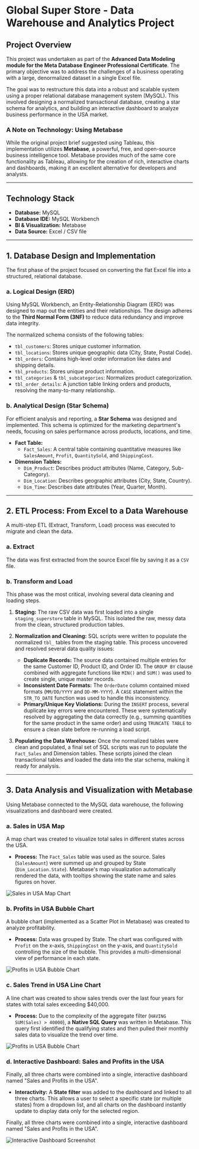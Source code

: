 # Global Super Store - Data Warehouse and Analytics Project

## Project Overview

This project was undertaken as part of the **Advanced Data Modeling module for the Meta Database Engineer Professional Certificate**. The primary objective was to address the challenges of a business operating with a large, denormalized dataset in a single Excel file.

The goal was to restructure this data into a robust and scalable system using a proper relational database management system (MySQL). This involved designing a normalized transactional database, creating a star schema for analytics, and building an interactive dashboard to analyze business performance in the USA market.

### A Note on Technology: Using Metabase

While the original project brief suggested using Tableau, this implementation utilizes **Metabase**, a powerful, free, and open-source business intelligence tool. Metabase provides much of the same core functionality as Tableau, allowing for the creation of rich, interactive charts and dashboards, making it an excellent alternative for developers and analysts.

---

## Technology Stack

* **Database:** MySQL
* **Database IDE:** MySQL Workbench
* **BI & Visualization:** Metabase
* **Data Source:** Excel / CSV file

---

## 1. Database Design and Implementation

The first phase of the project focused on converting the flat Excel file into a structured, relational database.

### a. Logical Design (ERD)

Using MySQL Workbench, an Entity-Relationship Diagram (ERD) was designed to map out the entities and their relationships. The design adheres to the **Third Normal Form (3NF)** to reduce data redundancy and improve data integrity.

The normalized schema consists of the following tables:

* `tbl_customers`: Stores unique customer information.
* `tbl_locations`: Stores unique geographic data (City, State, Postal Code).
* `tbl_orders`: Contains high-level order information like dates and shipping details.
* `tbl_products`: Stores unique product information.
* `tbl_categories` & `tbl_subcategories`: Normalizes product categorization.
* `tbl_order_details`: A junction table linking orders and products, resolving the many-to-many relationship.

### b. Analytical Design (Star Schema)

For efficient analysis and reporting, a **Star Schema** was designed and implemented. This schema is optimized for the marketing department's needs, focusing on sales performance across products, locations, and time.

* **Fact Table:**
  * `Fact_Sales`: A central table containing quantitative measures like `SalesAmount`, `Profit`, `QuantitySold`, and `ShippingCost`.
* **Dimension Tables:**
  * `Dim_Product`: Describes product attributes (Name, Category, Sub-Category).
  * `Dim_Location`: Describes geographic attributes (City, State, Country).
  * `Dim_Time`: Describes date attributes (Year, Quarter, Month).

---

## 2. ETL Process: From Excel to a Data Warehouse

A multi-step ETL (Extract, Transform, Load) process was executed to migrate and clean the data.

### a. Extract

The data was first extracted from the source Excel file by saving it as a `CSV` file.

### b. Transform and Load

This phase was the most critical, involving several data cleaning and loading steps.

1. **Staging:** The raw CSV data was first loaded into a single `staging_superstore` table in MySQL. This isolated the raw, messy data from the clean, structured production tables.

2. **Normalization and Cleaning:** SQL scripts were written to populate the normalized `tbl_` tables from the staging table. This process uncovered and resolved several data quality issues:
    * **Duplicate Records:** The source data contained multiple entries for the same Customer ID, Product ID, and Order ID. The `GROUP BY` clause combined with aggregate functions like `MIN()` and `SUM()` was used to create single, unique master records.
    * **Inconsistent Date Formats:** The `OrderDate` column contained mixed formats (`MM/DD/YYYY` and `DD-MM-YYYY`). A `CASE` statement within the `STR_TO_DATE` function was used to handle this inconsistency.
    * **Primary/Unique Key Violations:** During the `INSERT` process, several duplicate key errors were encountered. These were systematically resolved by aggregating the data correctly (e.g., summing quantities for the same product in the same order) and using `TRUNCATE TABLE` to ensure a clean slate before re-running a load script.

3. **Populating the Data Warehouse:** Once the normalized tables were clean and populated, a final set of SQL scripts was run to populate the `Fact_Sales` and Dimension tables. These scripts joined the clean transactional tables and loaded the data into the star schema, making it ready for analysis.

---

## 3. Data Analysis and Visualization with Metabase

Using Metabase connected to the MySQL data warehouse, the following visualizations and dashboard were created.

### a. Sales in USA Map

A map chart was created to visualize total sales in different states across the USA.

* **Process:** The `Fact_Sales` table was used as the source. Sales (`SalesAmount`) were summed up and grouped by State (`Dim_Location.State`). Metabase's map visualization automatically rendered the data, with tooltips showing the state name and sales figures on hover.

![Sales in USA Map Chart](https://raw.githubusercontent.com/Abubakr-Alsheikh/global-super-store/main/images/sales-map.jpg)

### b. Profits in USA Bubble Chart

A bubble chart (implemented as a Scatter Plot in Metabase) was created to analyze profitability.

* **Process:** Data was grouped by State. The chart was configured with `Profit` on the x-axis, `ShippingCost` on the y-axis, and `QuantitySold` controlling the size of the bubble. This provides a multi-dimensional view of performance in each state.

![Profits in USA Bubble Chart](https://raw.githubusercontent.com/Abubakr-Alsheikh/global-super-store/main/images/profits-bubble-chart.jpg)

### c. Sales Trend in USA Line Chart

A line chart was created to show sales trends over the last four years for states with total sales exceeding $40,000.

* **Process:** Due to the complexity of the aggregate filter (`HAVING SUM(Sales) > 40000`), a **Native SQL Query** was written in Metabase. This query first identified the qualifying states and then pulled their monthly sales data to visualize the trend over time.

![Profits in USA Bubble Chart](https://raw.githubusercontent.com/Abubakr-Alsheikh/global-super-store/main/images/line-chart.jpg)

### d. Interactive Dashboard: Sales and Profits in the USA

Finally, all three charts were combined into a single, interactive dashboard named "Sales and Profits in the USA".

* **Interactivity:** A **State filter** was added to the dashboard and linked to all three charts. This allows a user to select a specific state (or multiple states) from a dropdown list, and all charts on the dashboard instantly update to display data only for the selected region.

Finally, all three charts were combined into a single, interactive dashboard named "Sales and Profits in the USA".

![Interactive Dashboard Screenshot](https://raw.githubusercontent.com/Abubakr-Alsheikh/global-super-store/main/images/interactive-dashboard.jpg)
